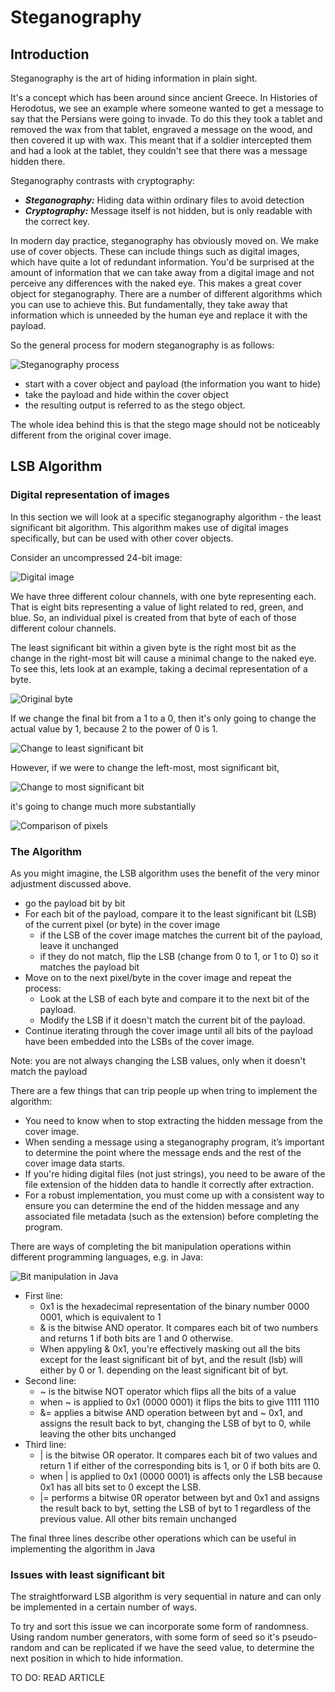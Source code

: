 # Steganography

## Introduction

Steganography is the art of hiding information in plain sight.

It's a concept which has been around since ancient Greece. In Histories of Herodotus, we see an example where someone wanted to get a message to say that the Persians were going to invade. To do this they took a tablet and removed the wax from that tablet, engraved a message on the wood, and then covered it up with wax. This meant that if a soldier intercepted them and had a look at the tablet, they couldn't see that there was a message hidden there.

Steganography contrasts with cryptography:

* ***Steganography:*** Hiding data within ordinary files to avoid detection
* ***Cryptography:*** Message itself is not hidden, but is only readable with the correct key.

In modern day practice, steganography has obviously moved on. We make use of cover objects. These can include things such as digital images, which have quite a lot of redundant information. You'd be surprised at the amount of information that we can take away from a digital image and not perceive any differences with the naked eye. This makes a great cover object for steganography. There are a number of different algorithms which you can use to achieve this. But fundamentally, they take away that information which is unneeded by the human eye and replace it with the payload. 

So the general process for modern steganography is as follows:

![Steganography process](./images/Steganography_process.png)

* start with a cover object and payload (the information you want to hide)
* take the payload and hide within the cover object
* the resulting output is referred to as the stego object.

The whole idea behind this is that the stego mage should not be noticeably different from the original cover image.

## LSB Algorithm

### Digital representation of images

In this section we will look at a specific steganography algorithm - the least significant bit algorithm. This algorithm makes use of digital images specifically, but can be used with other cover objects.

Consider an uncompressed 24-bit image:

![Digital image](./images/Digital_image.png)

We have three different colour channels, with one byte representing each. That is eight bits representing a value of light related to red, green, and blue. So, an individual pixel is created from that byte of each of those different colour channels.

The least significant bit within a given byte is the right most bit as the change in the right-most bit will cause a minimal change to the naked eye. To see this, lets look at an example, taking a decimal representation of a byte. 

![Original byte](./images/Original_byte.png)

If we change the final bit from a $1$ to a $0$, then it's only going to change the actual value by $1$, because $2$ to the power of $0$ is 1.

![Change to least significant bit](./images/Change_in_least_significant_bit.png)

However, if we were to change the left-most, most significant bit, 

![Change to most significant bit](./images/Change_in_most_significant_bit.png)

it's going to change much more substantially

![Comparison of pixels](./images/Comparison_of_pixels.png)

### The Algorithm

As you might imagine, the LSB algorithm uses the benefit of the very minor adjustment discussed above.

* go the payload bit by bit
* For each bit of the payload, compare it to the least significant bit (LSB) of the current pixel (or byte) in the cover image
    * if the LSB of the cover image matches the current bit of the payload, leave it unchanged
    * if they do not match, flip the LSB (change from $0$ to $1$, or $1$ to $0$) so it matches the payload bit
* Move on to the next pixel/byte in the cover image and repeat the process:
    * Look at the LSB of each byte and compare it to the next bit of the payload.
    * Modify the LSB if it doesn't match the current bit of the payload.
* Continue iterating through the cover image until all bits of the payload have been embedded into the LSBs of the cover image.

Note: you are not always changing the LSB values, only when it doesn't match the payload

There are a few things that can trip people up when tring to implement the algorithm:

* You need to know when to stop extracting the hidden message from the cover image.
* When sending a message using a steganography program, it’s important to determine the point where the message ends and the rest of the cover image data starts.
* If you're hiding digital files (not just strings), you need to be aware of the file extension of the hidden data to handle it correctly after extraction.
* For a robust implementation, you must come up with a consistent way to ensure you can determine the end of the hidden message and any associated file metadata (such as the extension) before completing the program.

There are ways of completing the bit manipulation operations within different programming languages, e.g. in Java:

![Bit manipulation in Java](./images/Bit_manipulation_in_Java.png)

* First line:
    * 0x1 is the hexadecimal representation of the binary number 0000 0001, which is equivalent to 1
    * & is the bitwise AND operator. It compares each bit of two numbers and returns 1 if both bits are 1 and 0 otherwise.
    * When appyling & 0x1, you're effectively masking out all the bits except for the least significant bit of byt, and the result (lsb) will either by 0 or 1. depending on the least significant bit of byt.
* Second line:
    * ~ is the bitwise NOT operator which flips all the bits of a value
    * when ~ is applied to 0x1 (0000 0001) it flips the bits to give 1111 1110
    * &= applies a bitwise AND operation between byt and ~ 0x1, and assigns the result back to byt, changing the LSB of byt to 0, while leaving the other bits unchanged
* Third line:
    * | is the bitwise OR operator. It compares each bit of two values and return 1 if either of the corresponding bits is 1, or 0 if both bits are 0.
    * when | is applied to 0x1 (0000 0001) is affects only the LSB because 0x1 has all bits set to 0 except the LSB.
    * |= performs a bitwise 0R operator between byt and 0x1 and assigns the result back to byt, setting the LSB of byt to 1 regardless of the previous value. All other bits remain unchanged

The final three lines describe other operations which can be useful in implementing the algorithm in Java

### Issues with least significant bit

The straightforward LSB algorithm is very sequential in nature and can only be implemented in a certain number of ways. 

To try and sort this issue we can incorporate some form of randomness. Using random number generators, with some form of seed so it's pseudo-random and can be replicated if we have the seed value, to determine the next position in which to hide information.

TO DO: READ ARTICLE